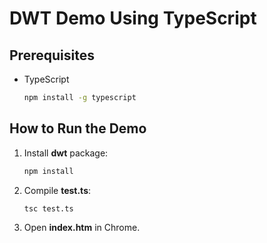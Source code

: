 # DWT Demo Using TypeScript

## Prerequisites
* TypeScript

    ```bash
    npm install -g typescript
    ```

## How to Run the Demo
1. Install **dwt** package:

    ```bash
    npm install
    ```
2. Compile **test.ts**:

    ```bash
    tsc test.ts
    ```
3. Open **index.htm** in Chrome.